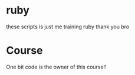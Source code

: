 # ruby
 these scripts is just me training ruby
 thank you bro

 # Course
 One bit code is the owner of this course!!
